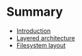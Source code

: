 # Summary

* [Introduction](docs/readme.md)
* [Layered architecture](docs/layered_architecture.md)
* [Filesystem layout](docs/filesystem-layout.md)

